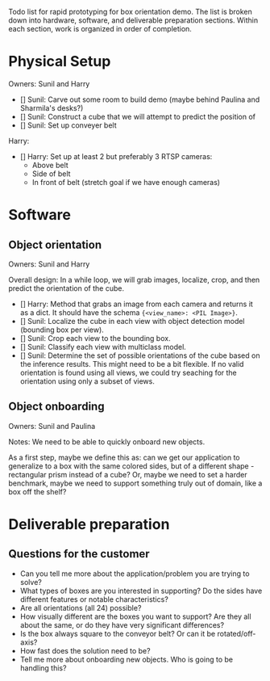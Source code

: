 Todo list for rapid prototyping for box orientation demo. The list is broken down into hardware, software, and deliverable preparation sections.
Within each section, work is organized in order of completion.

# Physical Setup

Owners: Sunil and Harry

- [] Sunil: Carve out some room to build demo (maybe behind Paulina and Sharmila's desks?)
- [] Sunil: Construct a cube that we will attempt to predict the position of
- [] Sunil: Set up conveyer belt

Harry:

- [] Harry: Set up at least 2 but preferably 3 RTSP cameras:
  - Above belt
  - Side of belt
  - In front of belt (stretch goal if we have enough cameras)

# Software

## Object orientation

Owners: Sunil and Harry

Overall design:
In a while loop, we will grab images, localize, crop, and then predict the orientation of the cube.

- [] Harry: Method that grabs an image from each camera and returns it as a dict. It should have the schema `{<view_name>: <PIL Image>}`.
- [] Sunil: Localize the cube in each view with object detection model (bounding box per view).
- [] Sunil: Crop each view to the bounding box.
- [] Sunil: Classify each view with multiclass model.
- [] Sunil: Determine the set of possible orientations of the cube based on the inference results. This might need to be a bit flexible. If no valid orientation is found using all views, we could try seaching for the orientation using only a subset of views.

## Object onboarding

Owners: Sunil and Paulina

Notes:
We need to be able to quickly onboard new objects.

As a first step, maybe we define this as: can we get our application to generalize to a box with the same colored sides, but of a different shape - rectangular prism instead of a cube? Or, maybe we need to set a harder benchmark, maybe we need to support something truly out of domain, like a box off the shelf?

# Deliverable preparation

## Questions for the customer

- Can you tell me more about the application/problem you are trying to solve?
- What types of boxes are you interested in supporting? Do the sides have different features or notable characteristics?
- Are all orientations (all 24) possible?
- How visually different are the boxes you want to support? Are they all about the same, or do they have very significant differences?
- Is the box always square to the conveyor belt? Or can it be rotated/off-axis?
- How fast does the solution need to be?
- Tell me more about onboarding new objects. Who is going to be handling this?
